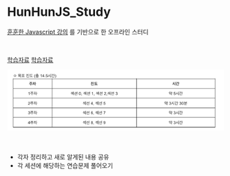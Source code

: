 # HunHunJS_Study


[훈훈한 Javascript 강의](https://www.inflearn.com/course/%ED%9B%88%ED%9B%88%ED%95%9C-%EC%9E%90%EB%B0%94%EC%8A%A4%ED%81%AC%EB%A6%BD%ED%8A%B8-%EC%BD%94%EB%93%9C%EC%BA%A0%ED%94%84/dashboard)
를 기반으로 한 오프라인 스터디

<br>

[학습자료](https://dingco.notion.site/dingco/Javascript-030e34c8d4b54f7a860f3691b75e315a)
[학습자료](https://www.vanillajavascriptprojects.com/)
<br>

<img src="./진도표.png">

<br>
<br>
<br>


- 각자 정리하고 새로 알게된 내용 공유
- 각 세션에 해당하는 연습문제 풀어오기
